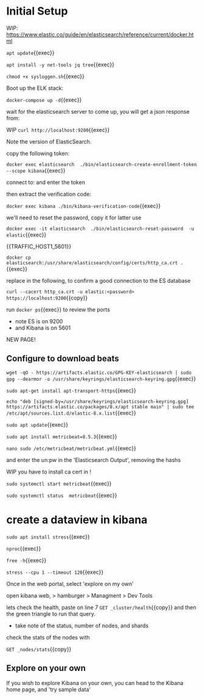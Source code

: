
# Initial Setup

WIP: https://www.elastic.co/guide/en/elasticsearch/reference/current/docker.html

`apt update`{{exec}}

`apt install -y net-tools jq tree`{{exec}}

`chmod +x sysloggen.sh`{{exec}}

Boot up the ELK stack:

`docker-compose up -d`{{exec}}

wait for the elasticsearch server to come up, you will get a json response from:

WIP `curl http://localhost:9200`{{exec}}

Note the version of ElasticSearch.

copy the following token:

`docker exec elasticsearch  ./bin/elasticsearch-create-enrollment-token --scope kibana`{{exec}}

connect to: and enter the token

then extract the verification code:

`docker exec kibana ./bin/kibana-verification-code`{{exec}}

we'll need to reset the password, copy it for latter use

`docker exec -it elasticsearch  ./bin/elasticsearch-reset-password  -u elastic`{{exec}}

{{TRAFFIC_HOST1_5601}}

`docker cp elasticsearch:/usr/share/elasticsearch/config/certs/http_ca.crt .`{{exec}}

replace <password> in the following, to confirm a good connection to the ES database

`curl --cacert http_ca.crt -u elastic:<password> https://localhost:9200`{{copy}}

run `docker ps`{{exec}} to review the ports  
 - note ES is on 9200
 - and Kibana is on 5601


 NEW PAGE!

## Configure to download beats

`wget -qO - https://artifacts.elastic.co/GPG-KEY-elasticsearch | sudo gpg --dearmor -o /usr/share/keyrings/elasticsearch-keyring.gpg`{{exec}}

`sudo apt-get install apt-transport-https`{{exec}}

`echo "deb [signed-by=/usr/share/keyrings/elasticsearch-keyring.gpg] https://artifacts.elastic.co/packages/8.x/apt stable main" | sudo tee /etc/apt/sources.list.d/elastic-8.x.list`{{exec}}

`sudo apt update`{{exec}}

`sudo apt install metricbeat=8.5.3`{{exec}}

`nano sudo /etc/metricbeat/metricbeat.yml`{{exec}}

and enter the un:pw  in the 'Elasticsearch Output', removing  the hashs

WIP you have to install ca cert in !



`sudo systemctl start metricbeat`{{exec}}

`sudo systemctl status  metricbeat`{{exec}}

# create a dataview in kibana

`sudo apt install stress`{{exec}}

`nproc`{{exec}}

`free -h`{{exec}}

`stress --cpu 1 --timeout 120`{{exec}}




Once in the web portal, select 'explore on my own'


open kibana web, > hamburger > Managment > Dev Tools

lets check the health, paste on line 7 `GET _cluster/health`{{copy}} and then the green triangle to run that query.

- take note of the status, number of nodes, and shards

check the stats of the nodes with

`GET _nodes/stats`{{copy}}

## Explore on your own

If you wish to explore Kibana on your own, you can head to the Kibana home page, and 'try sample data'

